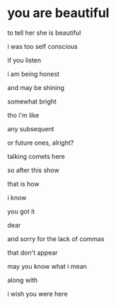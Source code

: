 # you are beautiful

to tell her she is beautiful

i was too self conscious

if you listen

i am being honest

and may be shining

somewhat bright

tho i'm like

any subsequent

or future ones, alright?

talking comets here

so after this show

that is how

i know

you got it

dear

and sorry for the lack of commas

that don't appear

may you know what i mean

along with

i wish you were here